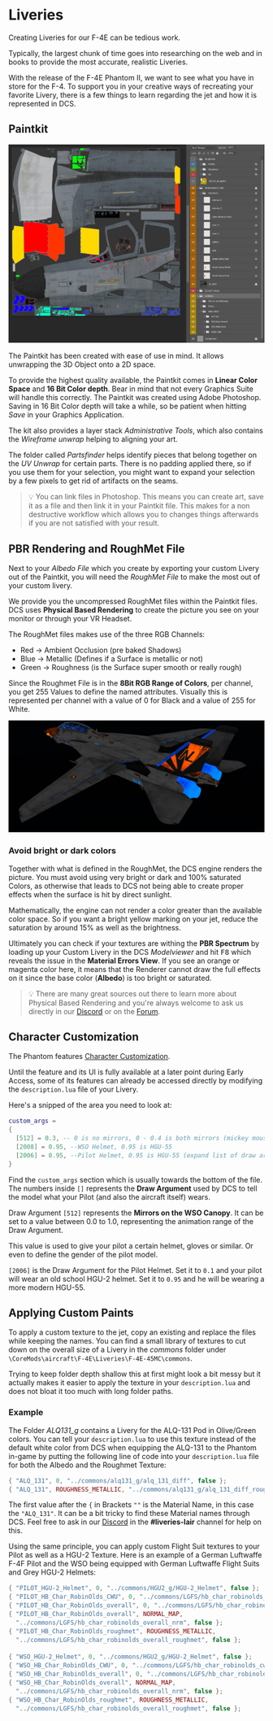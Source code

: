 # Liveries

Creating Liveries for our F-4E can be tedious work.

Typically, the largest chunk of time goes into researching on the web and in
books to provide the most accurate, realistic Liveries.

With the release of the F-4E Phantom II, we want to see what you have in store
for the F-4. To support you in your creative ways of recreating your favorite
Livery, there is a few things to learn regarding the jet and how it is
represented in DCS.

## Paintkit

![dcs_liveries_template](../../img/dcs_liveries_template.jpg)

The Paintkit has been created with ease of use in mind. It allows unwrapping the
3D Object onto a 2D space.

To provide the highest quality available, the Paintkit comes in **Linear Color
Space** and **16 Bit Color depth**. Bear in mind that not every Graphics Suite
will handle this correctly. The Paintkit was created using Adobe Photoshop.
Saving in 16 Bit Color depth will take a while, so be patient when hitting
_Save_ in your Graphics Application.

The kit also provides a layer stack _Administrative Tools_, which also contains
the _Wireframe unwrap_ helping to aligning your art.

The folder called _Partsfinder_ helps identify pieces that belong together on
the _UV Unwrap_ for certain parts. There is no padding applied there, so if you
use them for your selection, you might want to expand your selection by a few
pixels to get rid of artifacts on the seams.

> 💡 You can link files in Photoshop. This means you can create art, save it as
> a file and then link it in your Paintkit file. This makes for a non
> destructive workflow which allows you to changes things afterwards if you are
> not satisfied with your result.

## PBR Rendering and RoughMet File

Next to your _Albedo File_ which you create by exporting your custom Livery out
of the Paintkit, you will need the _RoughMet File_ to make the most out of your
custom livery.

We provide you the uncompressed RoughMet files within the Paintkit files. DCS
uses **Physical Based Rendering** to create the picture you see on your monitor
or through your VR Headset.

The RoughMet files makes use of the three RGB Channels:

- Red -> Ambient Occlusion (pre baked Shadows)
- Blue -> Metallic (Defines if a Surface is metallic or not)
- Green -> Roughness (is the Surface super smooth or really rough)

Since the Roughmet File is in the **8Bit RGB Range of Colors**, per channel, you
get 255 Values to define the named attributes. Visually this is represented per
channel with a value of 0 for Black and a value of 255 for White.

![dcs_liveries_material_errors](../../img/dcs_liveries_material_error.jpg)

### Avoid bright or dark colors

Together with what is defined in the RoughMet, the DCS engine renders the
picture. You must avoid using very bright or dark and 100% saturated Colors, as
otherwise that leads to DCS not being able to create proper effects when the
surface is hit by direct sunlight.

Mathematically, the engine can not render a color greater than the available
color space. So if you want a bright yellow marking on your jet, reduce the
saturation by around 15% as well as the brightness.

Ultimately you can check if your textures are withing the **PBR Spectrum** by
loading up your Custom Livery in the DCS _Modelviewer_ and hit <kbd>F8</kbd>
which reveals the issue in the **Material Errors View**. If you see an orange or
magenta color here, it means that the Renderer cannot draw the full effects on
it since the base color (**Albedo**) is too bright or saturated.

> 💡 There are many great sources out there to learn more about Physical Based
> Rendering and you're always welcome to ask us directly in our
> [Discord](https://discord.com/servers/heatblur-simulations-1071433028045377637)
> or on the [Forum](https://forum.dcs.world/forum/919-dcs-f-4-phantom/).

## Character Customization

The Phantom features [Character Customization](../character.md#customization).

Until the feature and its UI is fully available at a later point during Early
Access, some of its features can already be accessed directly by modifying the
`description.lua` file of your Livery.

Here's a snipped of the area you need to look at:

```lua
custom_args =
{
  [512] = 0.3, -- 0 is no mirrors, 0 - 0.4 is both mirrors (mickey mouse) and 0.5+ is top mirror only.
  [2008] = 0.95, --WSO Helmet, 0.95 is HGU-55
  [2006] = 0.95, --Pilot Helmet, 0.95 is HGU-55 (expand list of draw args)
}
```

Find the `custom_args` section which is usually towards the bottom of the file.
The numbers inside `[]` represents the **Draw Argument** used by DCS to tell the
model what your Pilot (and also the aircraft itself) wears.

Draw Argument `[512]` represents the **Mirrors on the WSO Canopy**. It can be
set to a value between 0.0 to 1.0, representing the animation range of the Draw
Argument.

This value is used to give your pilot a certain helmet, gloves or similar. Or
even to define the gender of the pilot model.

`[2006]` is the Draw Argument for the Pilot Helmet. Set it to `0.1` and your
pilot will wear an old school HGU-2 helmet. Set it to `0.95` and he will be
wearing a more modern HGU-55.

## Applying Custom Paints

To apply a custom texture to the jet, copy an existing and replace the files
while keeping the names. You can find a small library of textures to cut down on
the overall size of a Livery in the _commons_ folder under
`\CoreMods\aircraft\F-4E\Liveries\F-4E-45MC\commons`.

Trying to keep folder depth shallow this at first might look a bit messy but it
actually makes it easier to apply the texture in your `description.lua` and does
not bloat it too much with long folder paths.

### Example

The Folder _ALQ131_g_ contains a Livery for the ALQ-131 Pod in Olive/Green
colors. You can tell your `description.lua` to use this texture instead of the
default white color from DCS when equipping the ALQ-131 to the Phantom in-game
by putting the following line of code into your `description.lua` file for both
the Albedo and the Roughmet Texture:

```lua
{ "ALQ_131", 0, "../commons/alq131_g/alq_131_diff", false };
{ "ALQ_131", ROUGHNESS_METALLIC, "../commons/alq131_g/alq_131_diff_roughmet", false };
```

The first value after the `{` in Brackets `""` is the Material Name, in this
case the `"ALQ_131"`. It can be a bit tricky to find these Material names
through DCS. Feel free to ask in our
[Discord](https://discord.com/servers/heatblur-simulations-1071433028045377637)
in the **#liveries-lair** channel for help on this.

Using the same principle, you can apply custom Flight Suit textures to your
Pilot as well as a HGU-2 Texture. Here is an example of a German Luftwaffe F-4F
Pilot and the WSO being equipped with German Luftwaffe Flight Suits and Grey
HGU-2 Helmets:

```lua
{ "PILOT_HGU-2_Helmet", 0, "../commons/HGU2_g/HGU-2_Helmet", false };
{ "PILOT_HB_Char_RobinOlds_CWU", 0, "../commons/LGFS/hb_char_robinolds_cwu", false };
{ "PILOT_HB_Char_RobinOlds_overall", 0, "../commons/LGFS/hb_char_robinolds_overall", false };
{ "PILOT_HB_Char_RobinOlds_overall", NORMAL_MAP,
  "../commons/LGFS/hb_char_robinolds_overall_nrm", false };
{ "PILOT_HB_Char_RobinOlds_roughmet", ROUGHNESS_METALLIC,
  "../commons/LGFS/hb_char_robinolds_overall_roughmet", false };

{ "WSO_HGU-2_Helmet", 0, "../commons/HGU2_g/HGU-2_Helmet", false };
{ "WSO_HB_Char_RobinOlds_CWU", 0, "../commons/LGFS/hb_char_robinolds_cwu", false };
{ "WSO_HB_Char_RobinOlds_overall", 0, "../commons/LGFS/hb_char_robinolds_overall", false };
{ "WSO_HB_Char_RobinOlds_overall", NORMAL_MAP,
  "../commons/LGFS/hb_char_robinolds_overall_nrm", false };
{ "WSO_HB_Char_RobinOlds_roughmet", ROUGHNESS_METALLIC,
  "../commons/LGFS/hb_char_robinolds_overall_roughmet", false };
```
